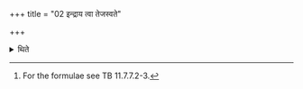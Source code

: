 +++
title = "02 इन्द्राय त्वा तेजस्वते"

+++

<details><summary>थिते</summary>

2. Having mixed ghee with coarse flour with indraya tvā then having addressed it with tejo'si, a Brāhmaṇa gives it to the sacrificer with tat te prayacchāmi[^1].  

[^1]: For the formulae see TB 11.7.7.2-3.  
</details>
